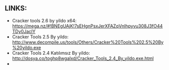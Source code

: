 
## LINKS:
* Cracker tools 2.6 by yildo x64: https://mega.nz/#!BNEgUAjK!7sEHgnPsxJerXFAZqVnlhpyvu308J3fO44TDy0JaclY
* Cracker Tools 2.5 By yildo: http://www.decompile.us/tools/Others/Cracker%20Tools%202.5%20By%20yildo.exe
* Cracker Tools 2.4 Katılımsız By yildo: http://dosya.co/toghp8wgalxd/Cracker_Tools_2.4_By_yildo.exe.html
* 

